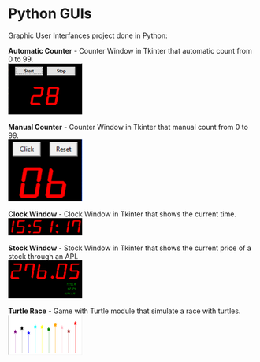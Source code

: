 # Python GUIs

Graphic User Interfances project done in Python:

**Automatic Counter** - Counter Window in Tkinter that automatic count from 0 to 99.  
<img src = "Automatic Counter/AutomaticCounter.PNG" width=150>

**Manual Counter** - Counter Window in Tkinter that manual count from 0 to 99.  
<img src = "Manual Counter/ManualCounter.PNG" width=150>

**Clock Window** - Clock Window in Tkinter that shows the current time.  
<img src = "Clock Window/ClockWindow.png" width=150>

**Stock Window** - Stock Window in Tkinter that shows the current price of a stock through an API.  
<img src = "Stock Window/StockWindow.PNG" width=150>

**Turtle Race** - Game with Turtle module that simulate a race with turtles.  
<img src = "Turtle Race/TurtleRace.PNG" width=150>
